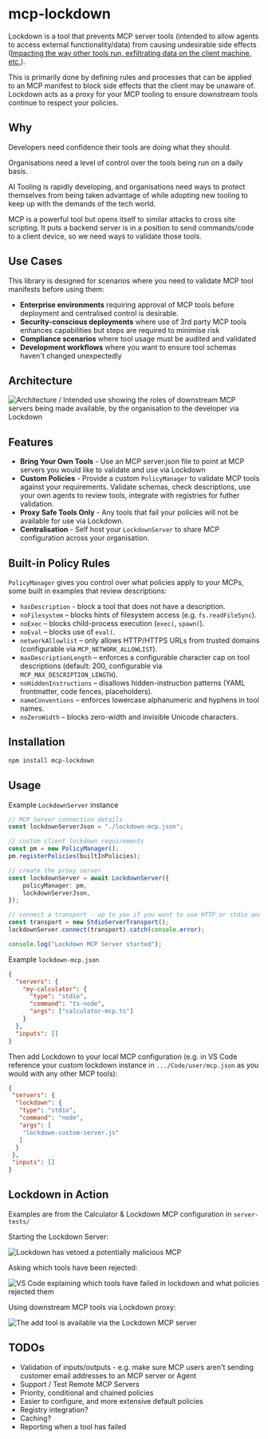 # mcp-lockdown

Lockdown is a tool that prevents MCP server tools (intended to allow agents to access external functionality/data) from causing undesirable side effects ([Impacting the way other tools run, exfiltrating data on the client machine, etc.](https://github.com/invariantlabs-ai/mcp-injection-experiments/blob/main/whatsapp-takeover.py)).

This is primarily done by defining rules and processes that can be applied to an MCP manifest to block side effects that the client may be unaware of. Lockdown acts as a proxy for your MCP tooling to ensure downstream tools continue to respect your policies.

## Why

Developers need confidence their tools are doing what they should.

Organisations need a level of control over the tools being run on a daily basis.

AI Tooling is rapidly developing, and organisations need ways to protect themselves from being taken advantage of while adopting new tooling to keep up with the demands of the tech world.

MCP is a powerful tool but opens itself to similar attacks to cross site scripting. It puts a backend server is in a position to send commands/code to a client device, so we need ways to validate those tools.

## Use Cases

This library is designed for scenarios where you need to validate MCP tool manifests before using them:

- **Enterprise environments** requiring approval of MCP tools before deployment and centralised control is desirable.
- **Security-conscious deployments** where use of 3rd party MCP tools enhances capabilities but steps are required to minimise risk
- **Compliance scenarios** where tool usage must be audited and validated
- **Development workflows** where you want to ensure tool schemas haven't changed unexpectedly

## Architecture

![Architecture / Intended use showing the roles of downstream MCP servers being made available, by the organisation to the developer via Lockdown ](docs/architecture.png)

## Features

- **Bring Your Own Tools** - Use an MCP server.json file to point at MCP servers you would like to validate and use via Lockdown
- **Custom Policies** - Provide a custom `PolicyManager` to validate MCP tools against your requirements. Validate schemas, check descriptions, use your own agents to review tools, integrate with registries for futher validation.
- **Proxy Safe Tools Only** - Any tools that fail your policies will not be available for use via Lockdown.
- **Centralisation** - Self host your `LockdownServer` to share MCP configuration across your organisation.

## Built-in Policy Rules

`PolicyManager` gives you control over what policies apply to your MCPs, some built in examples that review descriptions:

- `hasDescription` - block a tool that does not have a description.
- `noFilesystem` – blocks hints of filesystem access (e.g. `fs.readFileSync`).
- `noExec` – blocks child-process execution (`exec(`, `spawn(`).
- `noEval` – blocks use of `eval(`.
- `networkAllowlist` – only allows HTTP/HTTPS URLs from trusted domains (configurable via `MCP_NETWORK_ALLOWLIST`).
- `maxDescriptionLength` – enforces a configurable character cap on tool descriptions (default: 200, configurable via `MCP_MAX_DESCRIPTION_LENGTH`).
- `noHiddenInstructions` – disallows hidden-instruction patterns (YAML frontmatter, code fences, placeholders).
- `nameConventions` – enforces lowercase alphanumeric and hyphens in tool names.
- `noZeroWidth` – blocks zero-width and invisible Unicode characters.

## Installation

```bash
npm install mcp-lockdown
```

## Usage

Example `LockdownServer` instance

```typescript
// MCP Server connection details
const lockdownServerJson = "./lockdown-mcp.json";

// custom client lockdown requirements
const pm = new PolicyManager();
pm.registerPolicies(builtInPolicies);

// create the proxy server
const lockdownServer = await LockdownServer({
    policyManager: pm,
    lockdownServerJson,
});

// connect a transport - up to you if you want to use HTTP or stdio and where to host
const transport = new StdioServerTransport();
lockdownServer.connect(transport).catch(console.error);

console.log("Lockdown MCP Server started");
```

Example `lockdown-mcp.json`

```json
{
  "servers": {
    "my-calculator": {
      "type": "stdio",
      "command": "ts-node",
      "args": ["calculator-mcp.ts"]
    }
  },
  "inputs": []
}
```

Then add Lockdown to your local MCP configuration (e.g. in VS Code reference your custom lockdown instance in `.../Code/user/mcp.json` as you would with any other MCP tools):

```json
{
 "servers": {
  "lockdown": {
   "type": "stdio",
   "command": "node",
   "args": [
    "lockdown-custom-server.js"
   ]
  }
 },
 "inputs": []
}
```

## Lockdown in Action

Examples are from the Calculator & Lockdown MCP configuration in `server-tests/`

Starting the Lockdown Server:

![Lockdown has vetoed a potentially malicious MCP](docs/server-start.png)

Asking which tools have been rejected:

![VS Code explaining which tools have failed in lockdown and what policies rejected them](docs/list-failures.png)

Using downstream MCP tools via Lockdown proxy:

![The add tool is available via the Lockdown MCP server](docs/proxy-valid-tools.png)

## TODOs

- Validation of inputs/outputs - e.g. make sure MCP users aren't sending customer email addresses to an MCP server or Agent
- Support / Test Remote MCP Servers
- Priority, conditional and chained policies
- Easier to configure, and more extensive default policies
- Registry integration?
- Caching?
- Reporting when a tool has failed
